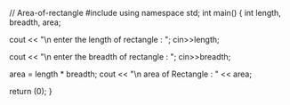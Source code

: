 // Area-of-rectangle
#include<iostream>
using namespace std;
int main()
{
   int length, breadth, area;
  
   cout << "\n enter the length of rectangle : ";
   cin>>length;

   cout << "\n enter the breadth of rectangle : ";
   cin>>breadth;

   area = length * breadth;
   cout << "\n area of Rectangle : " << area;
 
   return (0);
}

